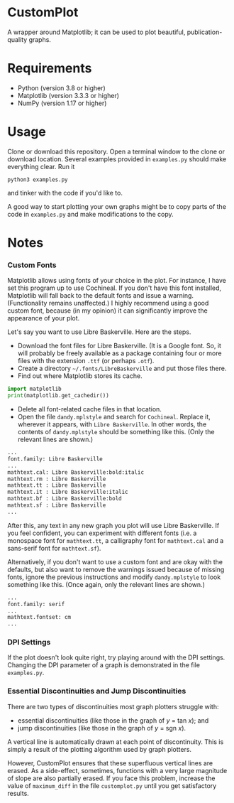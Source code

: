# CustomPlot
A wrapper around Matplotlib; it can be used to plot beautiful,
publication-quality graphs.

# Requirements
* Python (version 3.8 or higher)
* Matplotlib (version 3.3.3 or higher)
* NumPy (version 1.17 or higher)

# Usage
Clone or download this repository. Open a terminal window to the clone or
download location. Several examples provided in `examples.py` should make
everything clear. Run it
```shell
python3 examples.py
```
and tinker with the code if you'd like to.

A good way to start plotting your own graphs might be to copy parts of the code
in `examples.py` and make modifications to the copy.

# Notes

### Custom Fonts
Matplotlib allows using fonts of your choice in the plot. For instance, I have
set this program up to use Cochineal. If you don't have this font installed,
Matplotlib will fall back to the default fonts and issue a warning.
(Functionality remains unaffected.) I highly recommend using a good custom
font, because (in my opinion) it can significantly improve the appearance of
your plot.

Let's say you want to use Libre Baskerville. Here are the steps.
* Download the font files for Libre Baskerville. (It is a Google font. So, it
will probably be freely available as a package containing four or more files
with the extension `.ttf` (or perhaps `.otf`).
* Create a directory `~/.fonts/LibreBaskerville` and put those files there.
* Find out where Matplotlib stores its cache.
```python
import matplotlib
print(matplotlib.get_cachedir())
```
* Delete all font-related cache files in that location.
* Open the file `dandy.mplstyle` and search for `Cochineal`. Replace it,
wherever it appears, with `Libre Baskerville`. In other words, the contents of
`dandy.mplstyle` should be something like this. (Only the relevant lines are
shown.)
```python
...
font.family: Libre Baskerville
...
mathtext.cal: Libre Baskerville:bold:italic
mathtext.rm : Libre Baskerville
mathtext.tt : Libre Baskerville
mathtext.it : Libre Baskerville:italic
mathtext.bf : Libre Baskerville:bold
mathtext.sf : Libre Baskerville
...
```

After this, any text in any new graph you plot will use Libre Baskerville. If
you feel confident, you can experiment with different fonts (i.e. a monospace
font for `mathtext.tt`, a calligraphy font for `mathtext.cal` and a sans-serif
font for `mathtext.sf`).

Alternatively, if you don't want to use a custom font and are okay with the
defaults, but also want to remove the warnings issued because of missing fonts,
ignore the previous instructions and modify `dandy.mplstyle` to look something
like this. (Once again, only the relevant lines are shown.)
```python
...
font.family: serif
...
mathtext.fontset: cm
...
```

### DPI Settings
If the plot doesn't look quite right, try playing around with the DPI settings.
Changing the DPI parameter of a graph is demonstrated in the file
`examples.py`.

### Essential Discontinuities and Jump Discontinuities
There are two types of discontinuities most graph plotters struggle with:
* essential discontinuities (like those in the graph of _y_ = tan _x_); and
* jump discontinuities (like those in the graph of _y_ = sgn _x_).

A vertical line is automatically drawn at each point of discontinuity. This is
simply a result of the plotting algorithm used by graph plotters.

However, CustomPlot ensures that these superfluous vertical lines are erased.
As a side-effect, sometimes, functions with a very large magnitude of slope are
also partially erased. If you face this problem, increase the value of
`maximum_diff` in the file `customplot.py` until you get satisfactory results.

